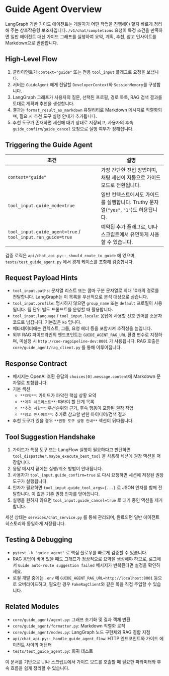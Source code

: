# Guide Agent Overview

LangGraph 기반 가이드 에이전트는 개발자가 어떤 작업을 진행해야 할지 빠르게 정리해 주는 상호작용형 보조자입니다. `/v1/chat/completions` 요청이 특정 조건을 만족하면 일반 에이전트 대신 가이드 그래프를 실행하여 요약, 계획, 추천, 참고 인사이트를 Markdown으로 반환합니다.

## High-Level Flow

1. 클라이언트가 `context="guide"` 또는 전용 `tool_input` 플래그로 요청을 보냅니다.
2. 서버는 `GuideAgent` 에게 전달할 `DeveloperContext`와 `SessionMemory`를 구성합니다.
3. LangGraph 그래프가 사용자의 질문, 선택된 프로필, 경로 목록, RAG 검색 결과를 토대로 계획과 추천을 생성합니다.
4. 결과는 `format_result_as_markdown` 유틸리티로 Markdown 메시지로 직렬화되며, 필요 시 추천 도구 실행 안내가 추가됩니다.
5. 추천 도구가 존재하면 세션에 대기 상태로 저장되고, 사용자의 후속 `guide_confirm`/`guide_cancel` 요청으로 실행 여부가 정해집니다.

## Triggering the Guide Agent

| 조건 | 설명 |
| --- | --- |
| `context="guide"` | 가장 간단한 진입 방법이며, 채팅 세션이 자동으로 가이드 모드로 전환됩니다. |
| `tool_input.guide_mode=true` | 일반 컨텍스트에서도 가이드를 실행합니다. Truthy 문자열(`"yes"`, `"1"`)도 허용됩니다. |
| `tool_input.guide_agent=true` / `tool_input.run_guide=true` | 예약된 추가 플래그로, UI나 스크립트에서 유연하게 사용할 수 있습니다. |

검증 로직은 `api/chat_api.py::_should_route_to_guide` 에 있으며, `tests/test_guide_agent.py` 에서 경계 케이스를 포함해 검증합니다.

## Request Payload Hints

- `tool_input.paths`: 문자열 리스트 또는 콤마 구분 문자열로 최대 10개의 경로를 전달합니다. LangGraph는 이 목록을 우선적으로 분석 대상으로 삼습니다.
- `tool_input.profile`: 명시하지 않으면 `group_name` 또는 `default` 프로필이 사용됩니다. 팀 단위 별도 프롬프트를 운영할 때 활용합니다.
- `tool_input.language` / `tool_input.locale`: 응답에 사용할 선호 언어를 소문자 코드로 넘깁니다. 기본값은 `ko` 입니다.
- 메타데이터에는 컨텍스트, 그룹, 요청 헤더 등을 포함시켜 추적성을 높입니다.
- 외부 RAG 파이프라인의 엔드포인트는 `GUIDE_AGENT_RAG_URL` 환경 변수로 지정하며, 미설정 시 `http://coe-ragpipeline-dev:8001` 가 사용됩니다. RAG 호출은 `core/guide_agent/rag_client.py` 를 통해 이루어집니다.

## Response Contract

- 메시지는 OpenAI 호환 응답의 `choices[0].message.content`에 Markdown 문자열로 포함됩니다.
- 기본 섹션
  - `**요약**`: 가이드가 파악한 핵심 상황 요약
  - `**계획 체크리스트**`: 따라야 할 단계 목록
  - `**추천 사항**`: 우선순위와 근거, 후속 행동이 포함된 권장 작업
  - `**참고 인사이트**`: 추가로 참고할 만한 아이디어/검색 결과
- 추천 도구가 있을 경우 `**권장 도구 실행 안내**` 섹션이 뒤따릅니다.

## Tool Suggestion Handshake

1. 가이드가 특정 도구 또는 LangFlow 실행이 필요하다고 판단하면 `tool_dispatcher.maybe_execute_best_tool` 을 사용해 세션에 권장 액션을 저장합니다.
2. 응답 메시지 끝에는 실행/취소 방법이 안내됩니다.
3. 사용자가 `tool_input.guide_confirm=true` 로 다시 요청하면 세션에 저장된 권장 도구가 실행됩니다.
4. 인자가 필요하면 `tool_input.guide_tool_args={...}` 로 JSON 인자를 함께 전달합니다. 이 값은 기존 권장 인자를 덮어씁니다.
5. 실행을 원하지 않으면 `tool_input.guide_cancel=true` 로 대기 중인 액션을 제거합니다.

세션 상태는 `services/chat_service.py` 를 통해 관리되며, 완료되면 일반 에이전트 히스토리와 동일하게 저장됩니다.

## Testing & Debugging

- `pytest -k "guide_agent"` 로 핵심 플로우를 빠르게 검증할 수 있습니다.
- RAG 응답이 비어 있을 때도 그래프가 정상적으로 요약을 생성해야 하므로, 로그에서 `Guide auto-route suggestion failed` 메시지가 반복된다면 설정을 확인하세요.
- 로컬 개발 중에는 `.env` 에 `GUIDE_AGENT_RAG_URL=http://localhost:8001` 등으로 오버라이드하고, 필요한 경우 `FakeRagClient`와 같은 목을 직접 주입할 수 있습니다.

## Related Modules

- `core/guide_agent/agent.py`: 그래프 초기화 및 결과 객체 변환
- `core/guide_agent/formatter.py`: Markdown 직렬화 로직
- `core/guide_agent/nodes.py`: LangGraph 노드 구현체와 RAG 결합 지점
- `api/chat_api.py::_handle_guide_agent_flow`: HTTP 엔드포인트와 가이드 에이전트 사이의 어댑터
- `tests/test_guide_agent.py`: 회귀 테스트

이 문서를 기반으로 UI나 스크립트에서 가이드 모드를 호출할 때 필요한 파라미터와 후속 흐름을 쉽게 정리할 수 있습니다.
